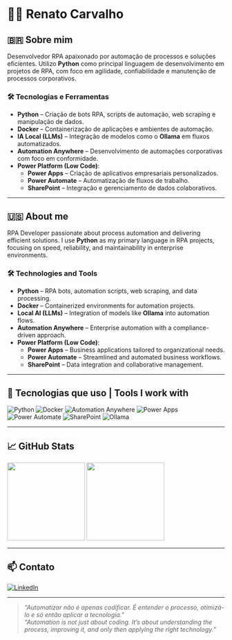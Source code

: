 # 👨‍💻 Renato Carvalho

## 🇧🇷 Sobre mim

Desenvolvedor RPA apaixonado por automação de processos e soluções eficientes. Utilizo **Python** como principal linguagem de desenvolvimento em projetos de RPA, com foco em agilidade, confiabilidade e manutenção de processos corporativos.

### 🛠️ Tecnologias e Ferramentas

- **Python** – Criação de bots RPA, scripts de automação, web scraping e manipulação de dados.
- **Docker** – Containerização de aplicações e ambientes de automação.
- **IA Local (LLMs)** – Integração de modelos como o **Ollama** em fluxos automatizados.
- **Automation Anywhere** – Desenvolvimento de automações corporativas com foco em conformidade.
- **Power Platform (Low Code)**:
  - **Power Apps** – Criação de aplicativos empresariais personalizados.
  - **Power Automate** – Automatização de fluxos de trabalho.
  - **SharePoint** – Integração e gerenciamento de dados colaborativos.

---

## 🇺🇸 About me

RPA Developer passionate about process automation and delivering efficient solutions. I use **Python** as my primary language in RPA projects, focusing on speed, reliability, and maintainability in enterprise environments.

### 🛠️ Technologies and Tools

- **Python** – RPA bots, automation scripts, web scraping, and data processing.
- **Docker** – Containerized environments for automation projects.
- **Local AI (LLMs)** – Integration of models like **Ollama** into automation flows.
- **Automation Anywhere** – Enterprise automation with a compliance-driven approach.
- **Power Platform (Low Code)**:
  - **Power Apps** – Business applications tailored to organizational needs.
  - **Power Automate** – Streamlined and automated business workflows.
  - **SharePoint** – Data integration and collaborative management.

---

## 🧰 Tecnologias que uso | Tools I work with

![Python](https://img.shields.io/badge/-Python-3776AB?style=for-the-badge&logo=python&logoColor=white)
![Docker](https://img.shields.io/badge/-Docker-2496ED?style=for-the-badge&logo=docker&logoColor=white)
![Automation Anywhere](https://img.shields.io/badge/-Automation%20Anywhere-FF6A00?style=for-the-badge&logo=automationanywhere&logoColor=white)
![Power Apps](https://img.shields.io/badge/-Power%20Apps-742774?style=for-the-badge&logo=powerapps&logoColor=white)
![Power Automate](https://img.shields.io/badge/-Power%20Automate-0078D4?style=for-the-badge&logo=powerautomate&logoColor=white)
![SharePoint](https://img.shields.io/badge/-SharePoint-0078D4?style=for-the-badge&logo=microsoftsharepoint&logoColor=white)
![Ollama](https://img.shields.io/badge/-Ollama-000000?style=for-the-badge&logo=ghost&logoColor=white)

---

## 📈 GitHub Stats

<p align="left">
  <img height="180em" src="https://github-readme-stats.vercel.app/api?username=Renato245&show_icons=true&theme=radical&include_all_commits=true&count_private=true"/>
  <img height="180em" src="https://github-readme-stats.vercel.app/api/top-langs/?username=Renato245&layout=compact&langs_count=8&theme=radical"/>
</p>

---

## 📫 Contato

[![LinkedIn](https://img.shields.io/badge/-Renato%20Carvalho-0077B5?style=for-the-badge&logo=linkedin&logoColor=white)]([https://www.linkedin.com/in/renatocarvalhod](https://www.linkedin.com/in/renato-carvalho-assun%C3%A7%C3%A3o-da-silva-196316232/))

---

> _“Automatizar não é apenas codificar. É entender o processo, otimizá-lo e só então aplicar a tecnologia.”_  
> _“Automation is not just about coding. It’s about understanding the process, improving it, and only then applying the right technology.”_
